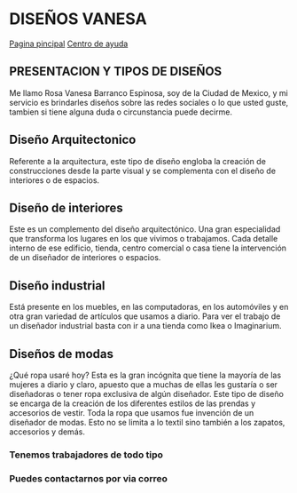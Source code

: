 # DISEÑOS VANESA 

[Pagina pincipal](index.md) [Centro de ayuda](contacto.md)


## PRESENTACION Y TIPOS DE DISEÑOS
Me llamo Rosa Vanesa Barranco Espinosa, soy de la Ciudad de Mexico, y mi servicio es brindarles diseños sobre las redes sociales o lo que usted guste, tambien si tiene alguna duda o circunstancia puede decirme.


## Diseño Arquitectonico
Referente a la arquitectura, este tipo de diseño engloba la creación de construcciones desde la parte visual y se complementa con el diseño de interiores o de espacios.

## Diseño de interiores
Este es un complemento del diseño arquitectónico. Una gran especialidad que transforma los lugares en los que vivimos o trabajamos. Cada detalle interno de ese edificio, tienda, centro comercial o casa tiene la intervención de un diseñador de interiores o espacios.

## Diseño industrial
Está presente en los muebles, en las computadoras, en los automóviles y en otra gran variedad de artículos que usamos a diario. Para ver el trabajo de un diseñador industrial basta con ir a una tienda como Ikea o Imaginarium.


## Diseños de modas

¿Qué ropa usaré hoy? Esta es la gran incógnita que tiene la mayoría de las mujeres a diario y claro, apuesto que a muchas de ellas les gustaría o ser diseñadoras o tener ropa exclusiva de algún diseñador. Este tipo de diseño se encarga de la creación de los diferentes estilos de las prendas y accesorios de vestir.
Toda la ropa que usamos fue invención de un diseñador de modas. Esto no se limita a lo textil sino también a los zapatos, accesorios y demás.



### Tenemos trabajadores de todo tipo



### Puedes contactarnos por via correo

